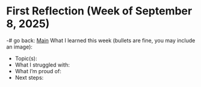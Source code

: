 # First Reflection (Week of September 8, 2025)
-# go back: [Main](../index.md)
What I learned this week (bullets are fine, you may include an image):

- Topic(s):
- What I struggled with:
- What I’m proud of:
- Next steps:
